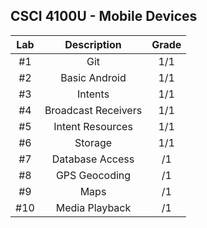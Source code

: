  ## CSCI 4100U - Mobile Devices

| Lab | Description | Grade |
|:-:|:-:|:-:|
| #1 | Git | 1/1 |
| #2 | Basic Android | 1/1 |
| #3 | Intents | 1/1 |
| #4 | Broadcast Receivers| 1/1 |
| #5 | Intent Resources | 1/1 |
| #6 | Storage | 1/1 |
| #7 | Database Access | /1 |
| #8 | GPS Geocoding | /1 |
| #9 | Maps | /1 |
| #10 | Media Playback | /1 |
